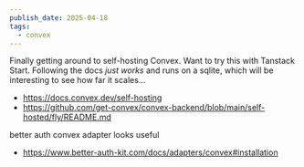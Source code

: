 ```yaml
---
publish_date: 2025-04-18
tags:
  - convex
---
```

Finally getting around to self-hosting Convex. Want to try this with Tanstack Start. Following the docs _just works_ and runs on a sqlite, which will be interesting to see how far it scales...

- https://docs.convex.dev/self-hosting
- https://github.com/get-convex/convex-backend/blob/main/self-hosted/fly/README.md


better auth convex adapter looks useful
- https://www.better-auth-kit.com/docs/adapters/convex#installation
  
  
